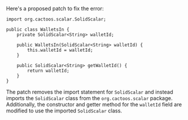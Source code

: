 Here's a proposed patch to fix the error:
```
import org.cactoos.scalar.SolidScalar;

public class WalletsIn {
    private SolidScalar<String> walletId;

    public WalletsIn(SolidScalar<String> walletId) {
        this.walletId = walletId;
    }

    public SolidScalar<String> getWalletId() {
        return walletId;
    }
}
```
The patch removes the import statement for `SolidScalar` and instead imports the `SolidScalar` class from the `org.cactoos.scalar` package. Additionally, the constructor and getter method for the `walletId` field are modified to use the imported `SolidScalar` class.
